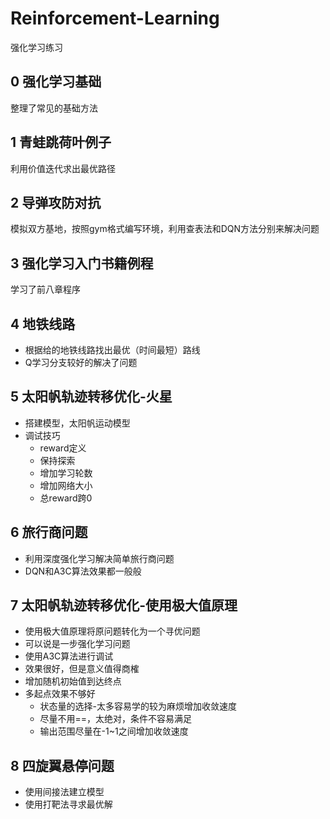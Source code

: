 # Reinforcement-Learning
强化学习练习
## 0 强化学习基础
整理了常见的基础方法
## 1 青蛙跳荷叶例子
利用价值迭代求出最优路径
## 2 导弹攻防对抗
模拟双方基地，按照gym格式编写环境，利用查表法和DQN方法分别来解决问题
## 3 强化学习入门书籍例程
学习了前八章程序
## 4 地铁线路
* 根据给的地铁线路找出最优（时间最短）路线
* Q学习分支较好的解决了问题
## 5 太阳帆轨迹转移优化-火星
* 搭建模型，太阳帆运动模型
* 调试技巧
    *   reward定义
    *   保持探索
    *   增加学习轮数
    *   增加网络大小
    *   总reward跨0
## 6 旅行商问题
* 利用深度强化学习解决简单旅行商问题
* DQN和A3C算法效果都一般般
## 7 太阳帆轨迹转移优化-使用极大值原理
* 使用极大值原理将原问题转化为一个寻优问题
* 可以说是一步强化学习问题
* 使用A3C算法进行调试
* 效果很好，但是意义值得商榷
* 增加随机初始值到达终点
* 多起点效果不够好
    * 状态量的选择-太多容易学的较为麻烦增加收敛速度
    * 尽量不用==，太绝对，条件不容易满足
    * 输出范围尽量在-1~1之间增加收敛速度
## 8 四旋翼悬停问题
* 使用间接法建立模型
* 使用打靶法寻求最优解